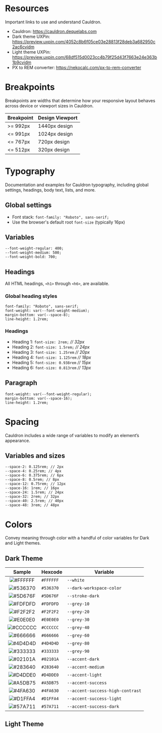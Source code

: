 # Resources
Important links to use and understand Cauldron.

- Cauldron: https://cauldron.dequelabs.com
- Dark theme UXPin: https://preview.uxpin.com/4052c8b6f05ce03e28813f28deb3a682950c2ac6cvidm
- Light theme UXPin: https://preview.uxpin.com/68df515d0023cc4b79f25d43f7663e24e363b1b9cvidm
- PX to REM converter: https://nekocalc.com/px-to-rem-converter

# Breakpoints
Breakpoints are widths that determine how your responsive layout behaves across device or viewport sizes in Cauldron.

| Breakpoint  | Design Viewport |
| ------------- | ------------- |
| >= 992px  | 1440px design |
| <= 991px  | 1024px design |
| <= 767px  | 720px design |
| <= 512px  | 320px design |

# Typography
Documentation and examples for Cauldron typography, including global settings, headings, body text, lists, and more.

## Global settings
* Font stack: `font-family: "Roboto", sans-serif;`
* Use the browser's default root `font-size` (typically 16px)

## Variables
```
--font-weight-regular: 400;
--font-weight-medium: 500;
--font-weight-bold: 700;
```

## Headings
All HTML headings, `<h1>` through `<h6>`, are available.

### Global heading styles
```
font-family: "Roboto", sans-serif;
font-weight: var(--font-weight-medium);
margin-bottom: var(--space-8);
line-height: 1.2rem;
```

### Headings
- Heading 1: `font-size: 2rem;` _// 32px_
- Heading 2: `font-size: 1.5rem;` _// 24px_
- Heading 3: `font-size: 1.25rem` _// 20px_
- Heading 4: `font-size: 1.125rem` _// 18px_
- Heading 5: `font-size: 0.938rem` _// 15px_
- Heading 6: `font-size: 0.813rem` _// 13px_

## Paragraph
```
font-weight: var(--font-weight-regular);
margin-bottom: var(--space-16);
line-height: 1.2rem;
```

# Spacing
Cauldron includes a wide range of variables to modify an element’s appearance.

## Variables and sizes
```
--space-2: 0.125rem; // 2px
--space-4: 0.25rem; // 4px
--space-6: 0.375rem; // 6px
--space-8: 0.5rem; // 8px
--space-12: 0.75rem; // 12px
--space-16: 1rem; // 16px
--space-24: 1.5rem; // 24px
--space-32: 2rem; // 32px
--space-40: 2.5rem; // 40px
--space-48: 3rem; // 48px
```

# Colors
Convey meaning through color with a handful of color variables for Dark and Light themes.

## Dark Theme
| Sample | Hexcode | Variable |
| :---: | --- | --- |
| ![#FFFFFF](https://placehold.co/20x20/FFFFFF/FFFFFF.png) | `#FFFFFF` | `--white` |
| ![#536370](https://placehold.co/20x20/536370/536370.png) | `#536370` | `--dark-workspace-color` |
| ![#5D676F](https://placehold.co/20x20/5D676F/5D676F.png) | `#5D676F` | `--stroke-dark` |
| ![#FDFDFD](https://placehold.co/20x20/FDFDFD/FDFDFD.png) | `#FDFDFD` | `--grey-10` |
| ![#F2F2F2](https://placehold.co/20x20/F2F2F2/F2F2F2.png) | `#F2F2F2` | `--grey-20` |
| ![#E0E0E0](https://placehold.co/20x20/E0E0E0/E0E0E0.png) | `#E0E0E0` | `--grey-30` |
| ![#CCCCCC](https://placehold.co/20x20/CCCCCC/CCCCCC.png) | `#CCCCCC` | `--grey-40` |
| ![#666666](https://placehold.co/20x20/666666/666666.png) | `#666666` | `--grey-60` |
| ![#4D4D4D](https://placehold.co/20x20/4D4D4D/4D4D4D.png) | `#4D4D4D` | `--grey-80` |
| ![#333333](https://placehold.co/20x20/333333/333333.png) | `#333333` | `--grey-90` |
| ![#02101A](https://placehold.co/20x20/02101A/02101A.png) | `#02101A` | `--accent-dark` |
| ![#283640](https://placehold.co/20x20/283640/283640.png) | `#283640` | `--accent-medium` |
| ![#D4DDE0](https://placehold.co/20x20/D4DDE0/D4DDE0.png) | `#D4DDE0` | `--accent-light` |
| ![#A5DB75](https://placehold.co/20x20/A5DB75/A5DB75.png) | `#A5DB75` | `--accent-success` |
| ![#4FA630](https://placehold.co/20x20/4FA630/4FA630.png) | `#4FA630` | `--accent-success-high-contrast` |
| ![#D1FFA4](https://placehold.co/20x20/D1FFA4/D1FFA4.png) | `#D1FFA4` | `--accent-success-light` |
| ![#57A711](https://placehold.co/20x20/57A711/57A711.png) | `#57A711` | `--accent-success-dark` |

## Light Theme
